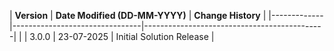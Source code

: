 | **Version** | **Date Modified (DD-MM-YYYY)** | **Change History**                          |
|-------------|--------------------------------|---------------------------------------------| |
| 3.0.0       | 23-07-2025                     | Initial Solution Release                    |
